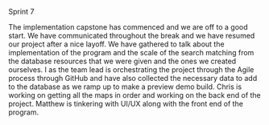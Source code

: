 
Sprint 7 

The implementation capstone has commenced and we are off to a good start. We have communicated throughout the break and we have resumed our project after a nice layoff. We have gathered to talk about the implementation of the program and the scale of the search matching from the database resources that we were given and the ones we created ourselves. I as the team lead is orchestrating the project through the Agile process through GitHub and have also collected the necessary data to add to the database as we ramp up to make a preview demo build. Chris is working on getting all the maps in order and working on the back end of the project. Matthew is tinkering with UI/UX along with the front end of the program.   